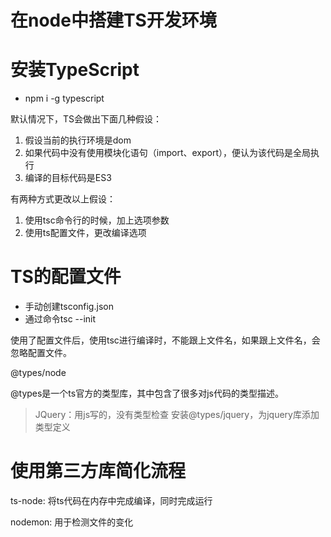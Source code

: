 # 在node中搭建TS开发环境

# 安装TypeScript

- npm i -g typescript

默认情况下，TS会做出下面几种假设：

1. 假设当前的执行环境是dom
2. 如果代码中没有使用模块化语句（import、export），便认为该代码是全局执行
3. 编译的目标代码是ES3

有两种方式更改以上假设：

1. 使用tsc命令行的时候，加上选项参数
2. 使用ts配置文件，更改编译选项

# TS的配置文件

- 手动创建tsconfig.json
- 通过命令tsc --init

使用了配置文件后，使用tsc进行编译时，不能跟上文件名，如果跟上文件名，会忽略配置文件。

@types/node

@types是一个ts官方的类型库，其中包含了很多对js代码的类型描述。

> JQuery：用js写的，没有类型检查
> 安装@types/jquery，为jquery库添加类型定义

# 使用第三方库简化流程

ts-node: 将ts代码在内存中完成编译，同时完成运行

nodemon: 用于检测文件的变化